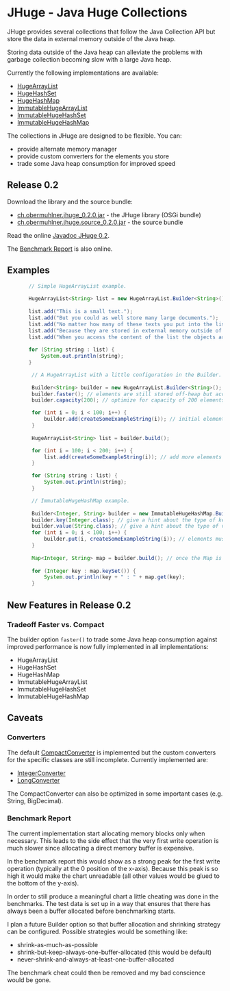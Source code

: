 # JHuge - Java Huge Collections

JHuge provides several collections that follow the Java Collection API but store the data in external memory outside of the Java heap.

Storing data outside of the Java heap can alleviate the problems with garbage collection becoming slow with a large Java heap.

Currently the following implementations are available:
- [HugeArrayList](http://eobermuhlner.github.com/jhuge/releases/release-0.1/javadoc/ch/obermuhlner/jhuge/collection/HugeArrayList.html)
- [HugeHashSet](http://eobermuhlner.github.com/jhuge/releases/release-0.1/javadoc/ch/obermuhlner/jhuge/collection/HugeHashSet.html)
- [HugeHashMap](http://eobermuhlner.github.com/jhuge/releases/release-0.1/javadoc/ch/obermuhlner/jhuge/collection/HugeHashMap.html)
- [ImmutableHugeArrayList](http://eobermuhlner.github.com/jhuge/releases/release-0.1/javadoc/ch/obermuhlner/jhuge/collection/ImmutableHugeArrayList.html)
- [ImmutableHugeHashSet](http://eobermuhlner.github.com/jhuge/releases/release-0.1/javadoc/ch/obermuhlner/jhuge/collection/ImmutableHugeHashSet.html)
- [ImmutableHugeHashMap](http://eobermuhlner.github.com/jhuge/releases/release-0.1/javadoc/ch/obermuhlner/jhuge/collection/ImmutableHugeHashMap.html)

The collections in JHuge are designed to be flexible.
You can:
- provide alternate memory manager
- provide custom converters for the elements you store
- trade some Java heap consumption for improved speed

## Release 0.2

Download the library and the source bundle:
- [ch.obermuhlner.jhuge_0.2.0.jar](http://eobermuhlner.github.com/jhuge/releases/release-0.2/ch.obermuhlner.jhuge_0.2.0.jar) - the JHuge library (OSGi bundle)
- [ch.obermuhlner.jhuge.source_0.2.0.jar](http://eobermuhlner.github.com/jhuge/releases/release-0.2/ch.obermuhlner.jhuge.source_0.2.0.jar) - the source bundle

Read the online [Javadoc JHuge 0.2](http://eobermuhlner.github.com/jhuge/releases/release-0.2/javadoc/).

The [Benchmark Report](http://eobermuhlner.github.com/jhuge/releases/release-0.2/report/) is also online.


## Examples
 
 ```Java
 		// Simple HugeArrayList example.
 		
		HugeArrayList<String> list = new HugeArrayList.Builder<String>().build();
		
		list.add("This is a small text.");
		list.add("But you could as well store many large documents.");
		list.add("No matter how many of these texts you put into the list, the Java heap will never grow.");
		list.add("Because they are stored in external memory outside of the Java heap.");
		list.add("When you access the content of the list the objects are restored and become again available as Java objects.");
		
		for (String string : list) {
			System.out.println(string);
		}
```


```Java
 		// A HugeArrayList with a little configuration in the Builder.
 		
		Builder<String> builder = new HugeArrayList.Builder<String>();
		builder.faster(); // elements are still stored off-heap but access infrastructure is now in Java heap to improve performance
		builder.capacity(200); // optimize for capacity of 200 elements (can still grow)

		for (int i = 0; i < 100; i++) {
			builder.add(createSomeExampleString(i)); // initial elements can be added to the Builder
		}
		
		HugeArrayList<String> list = builder.build();

		for (int i = 100; i < 200; i++) {
			list.add(createSomeExampleString(i)); // add more elements
		}

		for (String string : list) {
			System.out.println(string);
		}
```
 
 
```Java
		// ImmutableHugeHashMap example.
		
		Builder<Integer, String> builder = new ImmutableHugeHashMap.Builder<Integer, String>();
		builder.key(Integer.class); // give a hint about the type of keys to optimize conversion and storage
		builder.value(String.class); // give a hint about the type of values to optimize conversion and storage
		for (int i = 0; i < 100; i++) {
			builder.put(i, createSomeExampleString(i)); // elements must be added to the builder
		}
		
		Map<Integer, String> map = builder.build(); // once the Map is created it can no longer be modified
		
		for (Integer key : map.keySet()) {
			System.out.println(key + " : " + map.get(key);
		}
```

## New Features in Release 0.2

### Tradeoff Faster vs. Compact

The builder option `faster()` to trade some Java heap consumption against improved performance is now fully implemented in all implementations:
- HugeArrayList
- HugeHashSet
- HugeHashMap
- ImmutableHugeArrayList
- ImmutableHugeHashSet
- ImmutableHugeHashMap



## Caveats


### Converters

The default [CompactConverter](http://eobermuhlner.github.com/jhuge/releases/release-0.1/javadoc/ch/obermuhlner/jhuge/converter/CompactConverter.html)
is implemented but the custom converters for the specific classes are still incomplete.
Currently implemented are:
- [IntegerConverter](http://eobermuhlner.github.com/jhuge/releases/release-0.1/javadoc/ch/obermuhlner/jhuge/converter/IntegerConverter.html)
- [LongConverter](http://eobermuhlner.github.com/jhuge/releases/release-0.1/javadoc/ch/obermuhlner/jhuge/converter/LongConverter.html)

The CompactConverter can also be optimized in some important cases (e.g. String, BigDecimal).

### Benchmark Report

The current implementation start allocating memory blocks only when necessary.
This leads to the side effect that the very first write operation is much slower since allocating a direct memory buffer is expensive.

In the benchmark report this would show as a strong peak for the first write operation (typically at the 0 position of the x-axis).
Because this peak is so high it would make the chart unreadable (all other values would be glued to the bottom of the y-axis).

In order to still produce a meaningful chart a little cheating was done in the benchmarks.
The test data is set up in a way that ensures that there has always been a buffer allocated before benchmarking starts.

I plan a future Builder option so that buffer allocation and shrinking strategy can be configured.
Possible strategies would be something like:
- shrink-as-much-as-possible
- shrink-but-keep-always-one-buffer-allocated (this would be default)
- never-shrink-and-always-at-least-one-buffer-allocated

The benchmark cheat could then be removed and my bad conscience would be gone.

